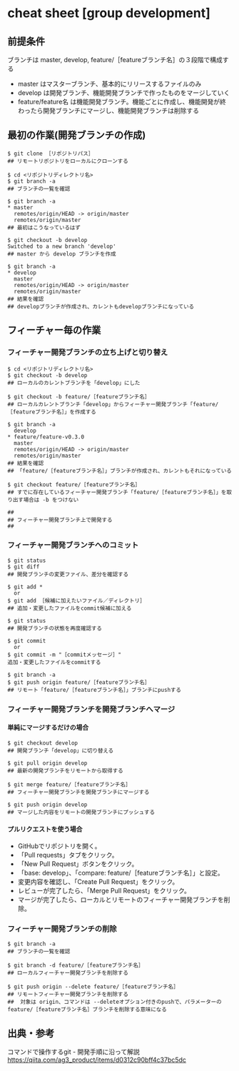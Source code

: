 
# cheat sheet [group development]

## 前提条件

ブランチは master, develop, feature/［featureブランチ名］の３段階で構成する

- master はマスターブランチ、基本的にリリースするファイルのみ
- develop は開発ブランチ、機能開発ブランチで作ったものをマージしていく
- feature/feature名 は機能開発ブランチ。機能ごとに作成し、機能開発が終わったら開発ブランチにマージし、機能開発ブランチは削除する

## 最初の作業(開発ブランチの作成)

    $ git clone ［リポジトリパス］
    ## リモートリポジトリをローカルにクローンする

    $ cd <リポジトリディレクトリ名>
    $ git branch -a
    ## ブランチの一覧を確認

    $ git branch -a
    * master
      remotes/origin/HEAD -> origin/master
      remotes/origin/master
    ## 最初はこうなっているはず
    
    $ git checkout -b develop
    Switched to a new branch 'develop'
    ## master から develop ブランチを作成

    $ git branch -a
    * develop
      master
      remotes/origin/HEAD -> origin/master
      remotes/origin/master
    ## 結果を確認
    ## developブランチが作成され、カレントもdevelopブランチになっている

## フィーチャー毎の作業

### フィーチャー開発ブランチの立ち上げと切り替え

    $ cd <リポジトリディレクトリ名>
    $ git checkout -b develop
    ## ローカルのカレントブランチを「develop」にした

    $ git checkout -b feature/［featureブランチ名］
    ## ローカルカレントブランチ「develop」からフィーチャー開発ブランチ「feature/［featureブランチ名］」を作成する

    $ git branch -a
      develop
    * feature/feature-v0.3.0
      master
      remotes/origin/HEAD -> origin/master
      remotes/origin/master
    ## 結果を確認
    ## 「feature/［featureブランチ名］」ブランチが作成され、カレントもそれになっている

    $ git checkout feature/［featureブランチ名］
    ## すでに存在しているフィーチャー開発ブランチ「feature/［featureブランチ名］」を取り出す場合は -b をつけない
    
    ##
    ## フィーチャー開発ブランチ上で開発する
    ##

### フィーチャー開発ブランチへのコミット
    
    $ git status
    $ git diff
    ## 開発ブランチの変更ファイル、差分を確認する

    $ git add *
      or
    $ git add ［候補に加えたいファイル／ディレクトリ］
    ## 追加・変更したファイルをcommit候補に加える
    
    $ git status
    ## 開発ブランチの状態を再度確認する
    
    $ git commit
      or
    $ git commit -m "［commitメッセージ］"
    追加・変更したファイルをcommitする
    
    $ git branch -a
    $ git push origin feature/［featureブランチ名］
    ## リモート「feature/［featureブランチ名］」ブランチにpushする

### フィーチャー開発ブランチを開発ブランチへマージ

#### 単純にマージするだけの場合

    $ git checkout develop
    ## 開発ブランチ「develop」に切り替える

    $ git pull origin develop
    ## 最新の開発ブランチをリモートから取得する

    $ git merge feature/［featureブランチ名］
    ## フィーチャー開発ブランチを開発ブランチにマージする

    $ git push origin develop
    ## マージした内容をリモートの開発ブランチにプッシュする

#### プルリクエストを使う場合

- GitHubでリポジトリを開く。
- 「Pull requests」タブをクリック。
- 「New Pull Request」ボタンをクリック。
- 「base: develop」、「compare: feature/［featureブランチ名］」と設定。
- 変更内容を確認し、「Create Pull Request」をクリック。
- レビューが完了したら、「Merge Pull Request」をクリック。
- マージが完了したら、ローカルとリモートのフィーチャー開発ブランチを削除。

### フィーチャー開発ブランチの削除

    $ git branch -a
    ## ブランチの一覧を確認

    $ git branch -d feature/［featureブランチ名］
    ## ローカルフィーチャー開発ブランチを削除する
    
    $ git push origin --delete feature/［featureブランチ名］
    ## リモートフィーチャー開発ブランチを削除する
    ##  対象は origin、コマンドは --deleteオプション付きのpushで、パラメーターの feature/［featureブランチ名］ブランチを削除する意味になる

    
## 出典・参考
  コマンドで操作するgit - 開発手順に沿って解説
  https://qiita.com/ag3_product/items/d0312c90bff4c37bc5dc

